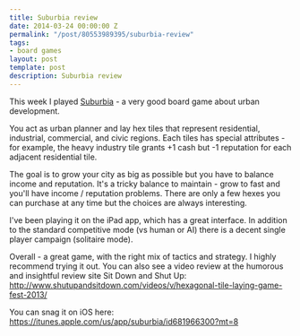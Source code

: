 ```yaml
---
title: Suburbia review
date: 2014-03-24 00:00:00 Z
permalink: "/post/80553989395/suburbia-review"
tags:
- board games
layout: post
template: post
description: Suburbia review
---
```


This week I played [Suburbia](http://boardgamegeek.com/boardgame/123260/suburbia) - a very good board game about urban development.

You act as urban planner and lay hex tiles that represent residential, industrial, commercial, and civic regions. Each tiles has special attributes - for example, the heavy industry tile grants +1 cash but -1 reputation for each adjacent residential tile.

The goal is to grow your city as big as possible but you have to balance income and reputation. It's a tricky balance to maintain - grow to fast and you'll have income / reputation problems. There are only a few hexes you can purchase at any time but the choices are always interesting.

I've been playing it on the iPad app, which has a great interface. In addition to the standard competitive mode (vs human or AI) there is a decent single player campaign (solitaire mode).

Overall - a great game, with the right mix of tactics and strategy. I highly recommend trying it out. You can also see a video review at the humorous and insightful review site Sit Down and Shut Up: http://www.shutupandsitdown.com/videos/v/hexagonal-tile-laying-game-fest-2013/

You can snag it on iOS here: https://itunes.apple.com/us/app/suburbia/id681966300?mt=8